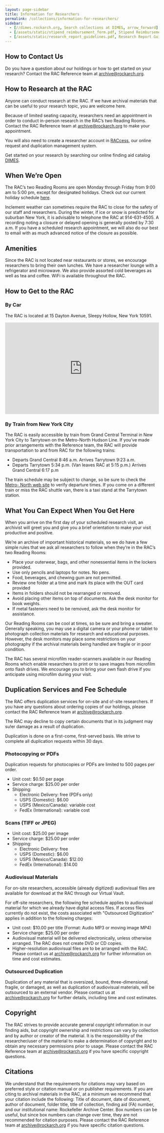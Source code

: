 ```yaml
---
layout: page-sidebar
title: Information for Researchers
permalink: /collections/information-for-researchers/
sidebar:
  - [//dimes.rockarch.org, Search collections at DIMES, arrow_forward]
  - [/assets/static/stipend_reimbursement_form.pdf, Stipend Reimbursement Policy and Form (.pdf), file_download, download]
  - [/assets/static/research_report_guidelines.pdf, Research Report Guidelines, file_download, download]
---
```


## How to Contact Us

Do you have a question about our holdings or how to get started on your research?
Contact the RAC Reference team at [archive@rockarch.org](mailto:archive@rockarch.org).

## How to Research at the RAC

Anyone can conduct research at the RAC. If we have archival materials that can be
useful to your research topic, you are welcome here.

Because of limited seating capacity, researchers need an appointment in order to
conduct in-person research in the RAC’s two Reading Rooms. Contact the RAC Reference
team at [archive@rockarch.org](mailto:archive@rockarch.org) to make your
appointment.

You will also need to create a researcher account in [RACcess](https://raccess.rockarch.org),
our online request and duplication management system.

Get started on your research by searching our online finding aid catalog [DIMES](https://dimes.rockarch.org).

## When We’re Open

The RAC’s two Reading Rooms are open Monday through Friday from 9:00
am to 5:00 pm, except for designated holidays. Check out our current
holiday schedule [here](holiday-schedule/).

Inclement weather can sometimes require the RAC to close for the safety of
our staff and researchers. During the winter, if ice or snow is predicted for
suburban New York, it is advisable to telephone the RAC at 914-631-4505. A
recording noting a closure or delayed opening is generally posted by 7:30
a.m. If you have a scheduled research appointment, we will also do our best
to email with as much advanced notice of the closure as possible.

## Amenities

Since the RAC is not located near restaurants or stores, we encourage
researchers to bring their own lunches. We have a researcher lounge with a
refrigerator and microwave. We also provide assorted cold beverages as
well as tea and coffee. WiFi is available throughout the RAC.


## How to Get to the RAC

### By Car

The RAC is located at 15 Dayton Avenue, Sleepy Hollow, New York 10591.

<iframe src="https://www.google.com/maps/embed?pb=!1m18!1m12!1m3!1d3006.9551381027577!2d-73.8373819843737!3d41.091826822227716!2m3!1f0!2f0!3f0!3m2!1i1024!2i768!4f13.1!3m3!1m2!1s0x89c2bffc3b17f3b5%3A0x3329b3d8104d2fb9!2s15+Dayton+Ave%2C+Sleepy+Hollow%2C+NY+10591!5e0!3m2!1sen!2sus!4v1560187749243!5m2!1sen!2sus" width="100%" height="300" frameborder="0" style="border:0" allowfullscreen></iframe>

### By Train from New York City

The RAC is easily accessible by train from Grand Central Terminal in New
York City to Tarrytown on the Metro-North Hudson Line. If you’ve made
prior arrangements with the Reference team, the RAC will provide
transportation to and from RAC for the following trains:

- Departs Grand Central 8:46 a.m. Arrives Tarrytown 9:23 a.m.
- Departs Tarrytown 5:34 p.m. (Van leaves RAC at 5:15 p.m.) Arrives Grand Central 6:17 p.m

The train schedule may be subject to change, so be sure to check the [Metro-
North web site](http://www.mta.info) to verify departure times. If you come
on a different train or miss the RAC shuttle van, there is a taxi stand at the
Tarrytown station.

## What You Can Expect When You Get Here

When you arrive on the first day of your scheduled research visit, an
archivist will greet you and give you a brief orientation to make your visit
productive and positive.

We’re an archive of important historical materials, so we do have a few
simple rules that we ask all researchers to follow when they’re in the RAC’s
two Reading Rooms:

- Place your outerwear, bags, and other nonessential items in the
lockers provided.
- Use only pencils and laptops for notes. No pens.
- Food, beverages, and chewing gum are not permitted.
- Review one folder at a time and mark its place with the OUT card
provided
- Items in folders should not be rearranged or removed.
- Avoid placing other items on top of documents. Ask the desk monitor
for book weights.
- If metal fasteners need to be removed, ask the desk monitor for
assistance.

Our Reading Rooms can be cool at times, so be sure and bring a sweater.
Generally speaking, you may use a digital camera or your phone or tablet
to photograph collection materials for research and educational purposes.
However, the desk monitors may place some restrictions on your
photography if the archival materials being handled are fragile or in poor
condition.

The RAC has several microfilm reader-scanners available in our Reading
Rooms which enable researchers to print or to save images from microfilm
onto flash drives. We encourage you to bring your own flash drive if you
anticipate using microfilm during your visit.

## Duplication Services and Fee Schedule

The RAC offers duplication services for on-site and o!-site researchers. If
you have any questions about ordering copies of our holdings, please
contact the RAC Reference team at archive@rockarch.org.

The RAC may decline to copy certain documents that in its judgment may
su!er damage as a result of duplication.

Duplication is done on a first-come, first-served basis. We strive to complete
all duplication requests within 30 days.

### Photocopying or PDFs

Duplication requests for photocopies or PDFs are limited to 500 pages per
order.

- Unit cost: $0.50 per page
- Service charge: $25.00 per order
- Shipping:
  - Electronic Delivery: free (PDFs only)
  - USPS (Domestic): $6.00
  - USPS (Mexico/Canada): variable cost
  - FedEx (International): variable cost

### Scans (TIFF or JPEG)

- Unit cost: $25.00 per image
- Service charge: $25.00 per order
- Shipping:
  - Electronic Delivery: free
  - USPS (Domestic): $6.00
  - USPS (Mexico/Canada): $12.00
  - FedEx (International): $14.00

### Audiovisual Materials

For on-site researchers, accessible (already digitized) audiovisual files are available for download at the RAC through our Virtual Vault.

For off-site researchers, the following fee schedule applies to audiovisual material for which we already have digital access files. If access files currently do not exist, the costs associated with "Outsourced Digitization" applies in addition to the following charges:

- Unit cost: $10.00 per title (Format: Audio MP3 or moving image MP4)
- Service charge: $25.00 per order
- Audiovisual material will be delivered electronically, unless otherwise arranged. The RAC does not create DVD or CD copies.
- Higher-resolution audiovisual files are to be arranged with the RAC. Please contact us at [archive@rockarch.org](mailto:archive@rockarch.org) for further information on time and cost estimates.

### Outsourced Duplication

Duplication of any material that is oversized, bound, three-dimensional, fragile, or damaged, as well as duplication of audiovisual materials, will be outsourced to an external vendor. Please contact us at
[archive@rockarch.org](mailto:archive@rockarch.org) for further details, including time and cost estimates.

## Copyright

The RAC strives to provide accurate general copyright information in our ﬁnding aids, but copyright ownership and restrictions can vary by collection and by author or creator of the material. It is the responsibility of the researcher/user of the material to make a determination of copyright and to obtain any necessary permissions prior to usage. Please contact the RAC Reference team at [archive@rockarch.org](mailto:archive@rockarch.org) if you have specific copyright questions.

## Citations

We understand that the requirements for citations may vary based on preferred style or citation manual or on publisher requirements. If you are citing to archival materials in the RAC, at a minimum we recommend that your citation include the following: Title of document, date of document, author of document, folder title, title of collection, finding aid (FA) number, and our institutional name: Rockefeller Archive Center. Box numbers can be useful, but since box numbers can change over time, they are not recommended for citation purposes. Please contact the RAC Reference team at [archive@rockarch.org](mailto:archive@rockarch.org) if you have specific citation questions.
